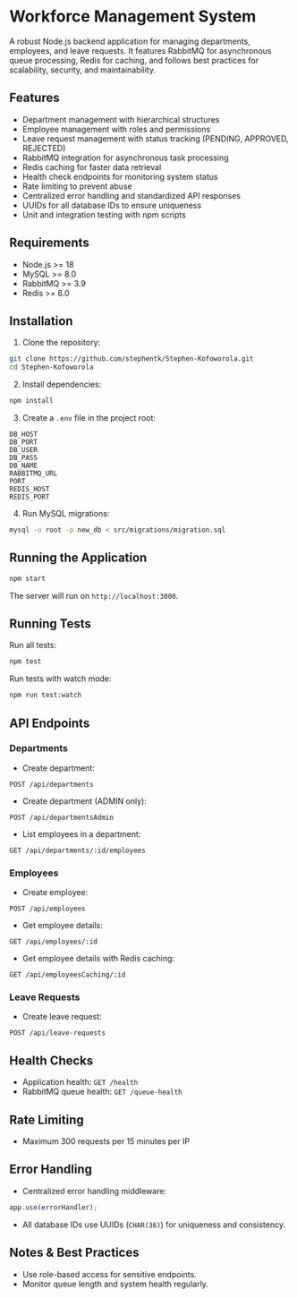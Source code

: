 # Workforce Management System

A robust Node.js backend application for managing departments, employees, and leave requests. It features RabbitMQ for asynchronous queue processing, Redis for caching, and follows best practices for scalability, security, and maintainability.

## Features

* Department management with hierarchical structures
* Employee management with roles and permissions
* Leave request management with status tracking (PENDING, APPROVED, REJECTED)
* RabbitMQ integration for asynchronous task processing
* Redis caching for faster data retrieval
* Health check endpoints for monitoring system status
* Rate limiting to prevent abuse
* Centralized error handling and standardized API responses
* UUIDs for all database IDs to ensure uniqueness
* Unit and integration testing with npm scripts

## Requirements

* Node.js >= 18
* MySQL >= 8.0
* RabbitMQ >= 3.9
* Redis >= 6.0

## Installation

1. Clone the repository:

```bash
git clone https://github.com/stephentk/Stephen-Kofoworola.git
cd Stephen-Kofoworola
```

2. Install dependencies:

```bash
npm install
```

3. Create a `.env` file in the project root:

```env
DB_HOST
DB_PORT
DB_USER
DB_PASS
DB_NAME
RABBITMQ_URL
PORT
REDIS_HOST
REDIS_PORT
```

4. Run MySQL migrations:

```bash
mysql -u root -p new_db < src/migrations/migration.sql
```

## Running the Application

```bash
npm start
```

The server will run on `http://localhost:3000`.

## Running Tests

Run all tests:

```bash
npm test
```

Run tests with watch mode:

```bash
npm run test:watch
```



## API Endpoints

### Departments

* Create department:

```http
POST /api/departments
```

* Create department (ADMIN only):

```http
POST /api/departmentsAdmin
```

* List employees in a department:

```http
GET /api/departments/:id/employees
```

### Employees

* Create employee:

```http
POST /api/employees
```

* Get employee details:

```http
GET /api/employees/:id
```

* Get employee details with Redis caching:

```http
GET /api/employeesCaching/:id
```

### Leave Requests

* Create leave request:

```http
POST /api/leave-requests
```

## Health Checks

* Application health: `GET /health`
* RabbitMQ queue health: `GET /queue-health`

## Rate Limiting

* Maximum 300 requests per 15 minutes per IP

## Error Handling

* Centralized error handling middleware:

```javascript
app.use(errorHandler);
```

* All database IDs use UUIDs (`CHAR(36)`) for uniqueness and consistency.

## Notes & Best Practices
* Use role-based access for sensitive endpoints.
* Monitor queue length and system health regularly.


